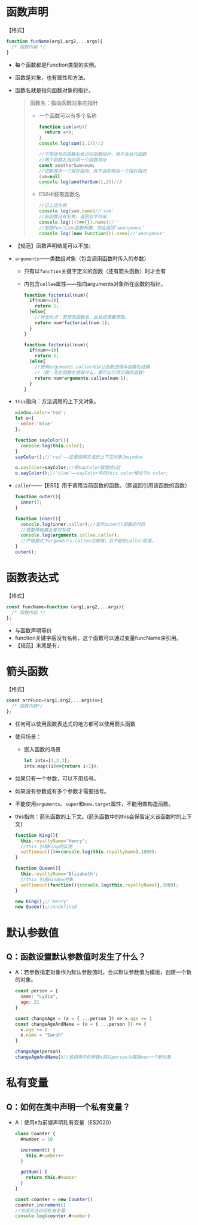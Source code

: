# 函数声明

【格式】

````javascript
function fucName(arg1,arg2,...args){
  /* 函数内容 */
}
````

* 每个函数都是Function类型的实例。

* 函数是对象，也有属性和方法。

* 函数名就是指向函数对象的指针。

  > 函数名：指向函数对象的指针
  >
  > * 一个函数可以有多个名称
  >
  >   ````javascript
  >   function sum(a+b){
  >     return a+b;
  >   }
  >   console.log(sum(1,1))//2
  >   
  >   //不带括号的函数名会访问函数指针，而不会执行函数
  >   //两个函数名指向同一个函数地址
  >   const anotherSum=sum;
  >   //切断其中一个指针指向，并不会影响另一个指针指向
  >   sum=null
  >   console.log(anotherSum(1,2))//3
  >   ````
  >
  > * ES6中获取函数名
  >
  >   ````javascript
  >   //已上述为例
  >   console.log(sum.name)//'sum'
  >   //若函数没有名称，返回空字符串
  >   console.log((()=>{}).name)//''
  >   //若是Function函数构建，则会返回‘anonymous’
  >   console.log((new Function()).name)//'anonymous'
  >   ````

* 【规范】函数声明结尾可以不加`;`

* `arguments`——类数组对象（包含调用函数时传入的参数）

  * 只有以`function`关键字定义的函数（还有箭头函数）时才会有

  * 内包含`cellee`属性——指向arguments对象所在函数的指针。

    ````javascript
    function factorial(num){
      if(num<=1){
        return 1;
      }else{
        //待优化点：若修改函数名，此处还需要修改。
        return num*factorial(num-1);
      }
    }
    
    function factorial(num){
      if(num<=1){
        return 1;
      }else{
        //使用arguments.callee可以让函数逻辑与函数名结偶
        //（即：无论函数名修改什么，都可以引用正确的函数）
        return num*arguments.callee(num-1);
      }
    }
    ````

    

* `this`指向：方法调用的上下文对象。

  ````javascript
  window.color='red';
  let o={
    color:'blue'
  };
  
  function sayColor(){
    console.log(this.color);
  }
  sayColor();//'red'——这里调用方法的上下文对象为window
  
  o.sayColor=sayColor;//把sayColor赋值给o后
  o.sayColor();//'blue'——sayColor中的this.color相当于o.color;
  ````

* `caller`——【ES5】用于调用当前函数的函数。（即返回引用该函数的函数）

  ````javascript
  function outer(){
    inner();
  }
  
  function inner(){
    console.log(inner.caller);//显示outer()函数的代码
    //若要降低耦合度可写成
    console.log(arguments.callee.caller);
    //严格模式下arguments.callee会报错，且不能给caller赋值。
  }
  outer();
  ````

# 函数表达式

【格式】

````javascript
const funcName=function (arg1,arg2,...args){
  /* 函数内容 */
};
````

* 与函数声明等价
* function关键字后没有名称，这个函数可以通过变量funcName来引用。
* 【规范】末尾是有`;`

# 箭头函数

【格式】

````javascript
const arrFunc=(arg1,arg2,...args)=>{
  /* 函数内容*/
};
````

* 任何可以使用函数表达式的地方都可以使用箭头函数

* 使用场景：

  * 嵌入函数的场景

    ````javascript
    let ints=[1,2,3];
    ints.map((i)=>{return i+1});
    ````

* 如果只有一个参数，可以不用括号。

* 如果没有参数或有多个参数才需要括号。

* 不能使用`arguments`、`super`和`new.target`属性，不能用做构造函数。

* this指向：箭头函数的上下文。(箭头函数中的this会保留定义该函数时的上下文)

  ````javascript
  function King(){
    this.royaltyName='Henry';
    //this 引用King的实例
    setTimeout(()=>console.log(this.royaltyName),1000);
  }
  
  function Queen(){
    this.royaltyName='Elizabeth';
    //this 引用window对象
    setTimeout(function(){console.log(this.royaltyName)},1000);
  }
  
  new King();//'Henry'
  new Queen();//undefined
  ````


# 默认参数值

## Q：函数设置默认参数值时发生了什么？

* A：若参数指定对象作为默认参数值时。会以默认参数值为模版，创建一个新的对象。

  ````javascript
  const person = {
    name: "Lydia",
    age: 21
  }
  
  const changeAge = (x = { ...person }) => x.age += 1
  const changeAgeAndName = (x = { ...person }) => {
    x.age += 1
    x.name = "Sarah"
  }
  
  changeAge(person)
  changeAgeAndName()//该调用中的参数x就以person为模版new一个新对象
  ````


# 私有变量

## Q：如何在类中声明一个私有变量？

* A：使用`#`为前缀声明私有变量（ES2020）

  ````javascript
  class Counter {
    #number = 10
  
    increment() {
      this.#number++
    }
  
    getNum() {
      return this.#number
    }
  }
  
  const counter = new Counter()
  counter.increment()
  //外部无法访问私有变量
  console.log(counter.#number)
  ````

  